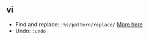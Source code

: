 vi
---

- Find and replace: `:%s/pattern/replace/` [More here](http://www.linfo.org/vi/search.html)
- Undo: `:undo`

